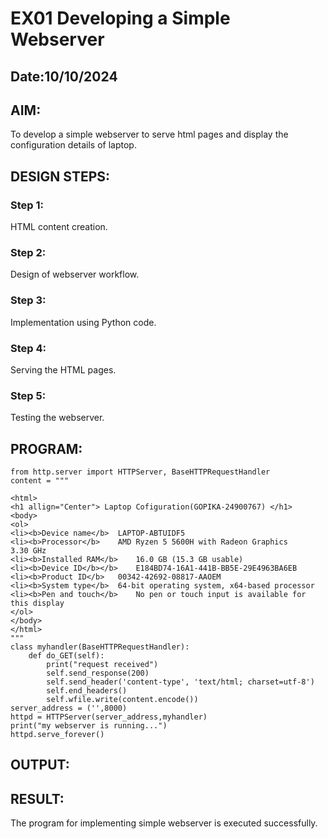 # EX01 Developing a Simple Webserver
## Date:10/10/2024

## AIM:
To develop a simple webserver to serve html pages and display the configuration details of laptop.

## DESIGN STEPS:
### Step 1: 
HTML content creation.

### Step 2:
Design of webserver workflow.

### Step 3:
Implementation using Python code.

### Step 4:
Serving the HTML pages.

### Step 5:
Testing the webserver.

## PROGRAM:
```
from http.server import HTTPServer, BaseHTTPRequestHandler
content = """

<html>
<h1 allign="Center"> Laptop Cofiguration(GOPIKA-24900767) </h1>
<body>
<ol>
<li><b>Device name</b>	LAPTOP-ABTUIDF5
<li><b>Processor</b>	AMD Ryzen 5 5600H with Radeon Graphics            3.30 GHz
<li><b>Installed RAM</b>	16.0 GB (15.3 GB usable)
<li><b>Device ID</b></b>	E184BD74-16A1-441B-BB5E-29E4963BA6EB
<li><b>Product ID</b>	00342-42692-08817-AAOEM
<li><b>System type</b>	64-bit operating system, x64-based processor
<li><b>Pen and touch</b>	No pen or touch input is available for this display
</ol>
</body>
</html>
"""
class myhandler(BaseHTTPRequestHandler):
    def do_GET(self):
        print("request received")
        self.send_response(200)
        self.send_header('content-type', 'text/html; charset=utf-8')
        self.end_headers()
        self.wfile.write(content.encode())
server_address = ('',8000)
httpd = HTTPServer(server_address,myhandler)
print("my webserver is running...")
httpd.serve_forever()

```

## OUTPUT:


## RESULT:
The program for implementing simple webserver is executed successfully.
